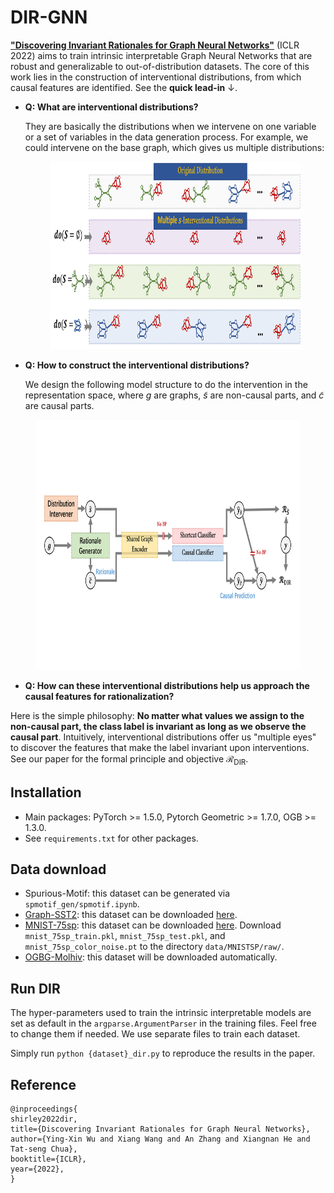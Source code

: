 # DIR-GNN
[**"Discovering Invariant Rationales for Graph Neural Networks"**](https://openreview.net/pdf?id=hGXij5rfiHw) (ICLR 2022) aims to train intrinsic interpretable Graph Neural Networks that are robust and generalizable to out-of-distribution datasets. The core of this work lies in the construction of interventional distributions, from which causal features are identified. See the **quick lead-in** $\downarrow$.

- **Q: What are interventional distributions?**
  
  They are basically the distributions when we intervene on one variable or a set of variables in the data generation process. For example, we could intervene on the base graph, which gives us multiple distributions:
    <figure> <img src="figures/interventional-distributions.png" height="300"></figure>
    

- **Q: How to construct the interventional distributions?**
    
    We design the following model structure to do the intervention in the representation space, where $g$ are graphs, $\tilde{s}$ are non-causal parts, and $\tilde{c}$ are causal parts.

<figure> <img src="figures/framework.gif" height="400"></figure>


- **Q: How can these interventional distributions help us approach the causal features for rationalization?**

Here is the simple philosophy: **No matter what values we assign to the non-causal part, the class label is invariant as long as we observe the causal part**. Intuitively, interventional distributions offer us "multiple eyes" to discover the features that make the label invariant upon interventions. See our paper for the formal principle and objective $\mathcal{R}_{\text{DIR}}$.



## Installation
- Main packages: PyTorch >= 1.5.0, Pytorch Geometric >= 1.7.0, OGB >= 1.3.0. 
- See `requirements.txt` for other packages.

## Data download
- Spurious-Motif: this dataset can be generated via `spmotif_gen/spmotif.ipynb`. 
- [Graph-SST2](https://github.com/divelab/DIG/tree/main/dig/xgraph/datasets): this dataset can be downloaded [here](https://mailustceducn-my.sharepoint.com/personal/yhy12138_mail_ustc_edu_cn/_layouts/15/onedrive.aspx?id=%2Fpersonal%2Fyhy12138%5Fmail%5Fustc%5Fedu%5Fcn%2FDocuments%2Fpaper%5Fwork%2FGNN%20Explainability%20Survey%2FSurvey%5FText2graph%2FGraph%2DSST2%2Ezip&parent=%2Fpersonal%2Fyhy12138%5Fmail%5Fustc%5Fedu%5Fcn%2FDocuments%2Fpaper%5Fwork%2FGNN%20Explainability%20Survey%2FSurvey%5FText2graph).
- [MNIST-75sp](https://github.com/bknyaz/graph_attention_pool): this dataset can be downloaded [here](https://drive.google.com/drive/folders/1Prc-n9Nr8-5z-xphdRScftKKIxU4Olzh). Download `mnist_75sp_train.pkl`, `mnist_75sp_test.pkl`, and `mnist_75sp_color_noise.pt` to the directory `data/MNISTSP/raw/`.
- [OGBG-Molhiv](https://ogb.stanford.edu/docs/graphprop/#ogbg-mol): this dataset will be downloaded automatically.


## Run DIR
The hyper-parameters used to train the intrinsic interpretable models are set as default in the `argparse.ArgumentParser` in the training files. Feel free to change them if needed. We use separate files to train each dataset.

Simply run `python {dataset}_dir.py` to reproduce the results in the paper. 


## Reference 
```
@inproceedings{
shirley2022dir,
title={Discovering Invariant Rationales for Graph Neural Networks},
author={Ying-Xin Wu and Xiang Wang and An Zhang and Xiangnan He and Tat-seng Chua},
booktitle={ICLR},
year={2022},
}
```